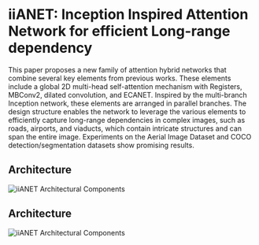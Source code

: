 # iiANET: Inception Inspired Attention Network for efficient Long-range dependency

This paper proposes a new family of attention hybrid networks that combine several key elements from previous works. These elements include a global 2D multi-head self-attention mechanism with Registers, MBConv2, dilated convolution, and ECANET. Inspired by the multi-branch Inception network, these elements are arranged in parallel branches. The design structure enables the network to leverage the various elements to efficiently capture long-range dependencies in complex images, such as roads, airports, and viaducts, which contain intricate structures and can span the entire image. Experiments on the Aerial Image Dataset and COCO detection/segmentation datasets show promising results.


## Architecture
![iiANET Architectural Components](https://drive.google.com/file/d/14nbSpkvE1vDL8ZHRGEemjGWg8SWOnLKs/view?usp=sharing)
## Architecture
![iiANET Architectural Components](https://drive.google.com/uc?export=view&id=14nbSpkvE1vDL8ZHRGEemjGWg8SWOnLKs)

